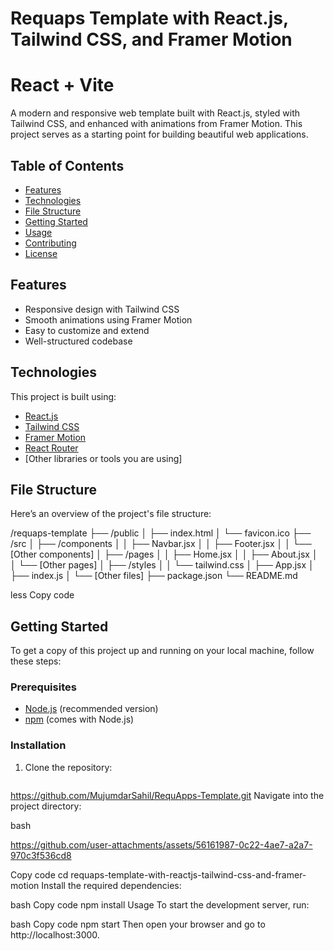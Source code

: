 # Requaps Template with React.js, Tailwind CSS, and Framer Motion
# React + Vite

A modern and responsive web template built with React.js, styled with Tailwind CSS, and enhanced with animations from Framer Motion. This project serves as a starting point for building beautiful web applications.

## Table of Contents

- [Features](#features)
- [Technologies](#technologies)
- [File Structure](#file-structure)
- [Getting Started](#getting-started)
- [Usage](#usage)
- [Contributing](#contributing)
- [License](#license)

## Features

- Responsive design with Tailwind CSS
- Smooth animations using Framer Motion
- Easy to customize and extend
- Well-structured codebase

## Technologies

This project is built using:

- [React.js](https://reactjs.org/)
- [Tailwind CSS](https://tailwindcss.com/)
- [Framer Motion](https://www.framer.com/motion/)
- [React Router](https://reactrouter.com/)
- [Other libraries or tools you are using]

## File Structure

Here’s an overview of the project's file structure:

/requaps-template ├── /public │ ├── index.html │ └── favicon.ico ├── /src │ ├── /components │ │ ├── Navbar.jsx │ │ ├── Footer.jsx │ │ └── [Other components] │ ├── /pages │ │ ├── Home.jsx │ │ ├── About.jsx │ │ └── [Other pages] │ ├── /styles │ │ └── tailwind.css │ ├── App.jsx │ ├── index.js │ └── [Other files] ├── package.json └── README.md

less
Copy code

## Getting Started

To get a copy of this project up and running on your local machine, follow these steps:

### Prerequisites

- [Node.js](https://nodejs.org/) (recommended version)
- [npm](https://www.npmjs.com/) (comes with Node.js)

### Installation

1. Clone the repository:
   ```bash
  https://github.com/MujumdarSahil/RequApps-Template.git
Navigate into the project directory:

bash

https://github.com/user-attachments/assets/56161987-0c22-4ae7-a2a7-970c3f536cd8


Copy code
cd requaps-template-with-reactjs-tailwind-css-and-framer-motion
Install the required dependencies:

bash
Copy code
npm install
Usage
To start the development server, run:

bash
Copy code
npm start
Then open your browser and go to http://localhost:3000.
